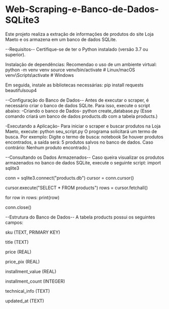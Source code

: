 # Web-Scraping-e-Banco-de-Dados-SQLite3

Este projeto realiza a extração de informações de produtos do site Loja Maeto e os armazena em um banco de dados SQLite.

--Requisitos--
Certifique-se de ter o Python instalado (versão 3.7 ou superior).

Instalação de dependências:
Recomendao o uso de um ambiente virtual:
python -m venv venv
source venv/bin/activate  # Linux/macOS
venv\Scripts\activate     # Windows

Em seguida, instale as bibliotecas necessárias:
pip install requests beautifulsoup4

--Configuração do Banco de Dados--
Antes de executar o scraper, é necessário criar o banco de dados SQLite. Para isso, execute o script abaixo: 
-Criando o banco de Dados-
python create_database.py (Esse comando criará um banco de dados products.db com a tabela products.)

-Executando a Aplicação-
Para iniciar o scraper e buscar produtos na Loja Maeto, execute:
                  python seu_script.py
O programa solicitará um termo de busca. Por exemplo:
            Digite o termo de busca: notebook
Se houver produtos encontrados, a saída será:
            5 produtos salvos no banco de dados.
Caso contrário:
                Nenhum produto encontrado.]

--Consultando os Dados Armazenados--
Caso queira visualizar os produtos armazenados no banco de dados SQLite, execute o seguinte script:
import sqlite3

conn = sqlite3.connect("products.db")
cursor = conn.cursor()

cursor.execute("SELECT * FROM products")
rows = cursor.fetchall()

for row in rows:
    print(row)

conn.close()

--Estrutura do Banco de Dados--
A tabela products possui os seguintes campos:

sku (TEXT, PRIMARY KEY)

title (TEXT)

price (REAL)

price_pix (REAL)

installment_value (REAL)

installment_count (INTEGER)

technical_info (TEXT)

updated_at (TEXT)


